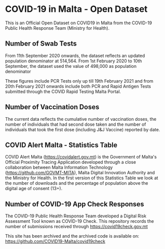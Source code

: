 # COVID-19 in Malta - Open Dataset

This is an Official Open Dataset on COVID19 in Malta from the COVID-19 Public Health Response Team (Ministry for Health).

## Number of Swab Tests

From 11th September 2020 onwards, the dataset reflects an updated population denominator at 514,564. From 1st February 2020 to 10th September, the dataset used the value of 498,000 as population denominator

These figures include PCR Tests only up till 19th February 2021 and from 20th February 2021 onwards include both PCR and Rapid Antigen Tests submitted through the COVID Rapid Testing Malta Portal.

## Number of Vaccination Doses

The current data reflects the cumulative number of vaccination doses, the number of individuals that had second dose taken and the number of individuals that took the first dose (including J&J Vaccine) reported by date.

## COVID Alert Malta - Statistics Table

COVID Alert Malta (https://covidalert.gov.mt) is the Government of Malta's Official Proximity Tracing Application developed through a close collaboration between Malta Information Technology (https://github.com/GOVMT-MITA), Malta Digital Innovation Authority and the Ministry for Health. In the first version of this Statistics Table we look at the number of downloads and the percentage of population above the digital age of consent (13+).

## Number of COVID-19 App Check Responses

The COVID-19 Public Health Response Team developed a Digital Risk Assessment Tool known as COVID-19 Check. This repository records the number of submissions received through https://covid19check.gov.mt

This site has been archived and the archived code is available on: https://github.com/COVID19-Malta/covid19check


